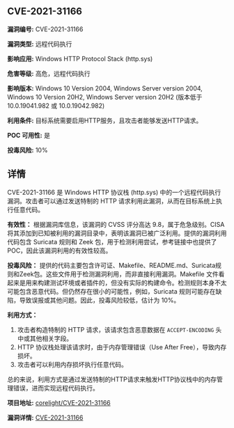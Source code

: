 ## CVE-2021-31166

**漏洞编号:** CVE-2021-31166

**漏洞类型:** 远程代码执行

**影响应用:** Windows HTTP Protocol Stack (http.sys)

**危害等级:** 高危，远程代码执行

**影响版本:** Windows 10 Version 2004, Windows Server version 2004, Windows 10 Version 20H2, Windows Server version 20H2 (版本低于 10.0.19041.982 或 10.0.19042.982)

**利用条件:** 目标系统需要启用HTTP服务，且攻击者能够发送HTTP请求。

**POC 可用性:** 是

**投毒风险:** 10%

## 详情

CVE-2021-31166 是 Windows HTTP 协议栈 (http.sys) 中的一个远程代码执行漏洞。攻击者可以通过发送特制的 HTTP 请求利用此漏洞，从而在目标系统上执行任意代码。

**有效性：**
根据漏洞库信息，该漏洞的 CVSS 评分高达 9.8，属于危急级别。CISA 将其添加到已知被利用的漏洞目录中，表明该漏洞已被广泛利用。提供的漏洞利用代码包含 Suricata 规则和 Zeek 包，用于检测利用尝试，参考链接中也提供了POC，因此该漏洞利用的有效性较高。

**投毒风险：**
提供的代码主要包含许可证、Makefile、README.md、Suricata规则和Zeek包。这些文件用于检测漏洞利用，而非直接利用漏洞。Makefile 文件看起来是用来构建测试环境或者插件的，但没有实际的构建命令。检测规则本身不太可能包含恶意代码。但仍然存在很小的可能性，例如，Suricata 规则可能存在缺陷，导致误报或其他问题。因此，投毒风险较低，估计为 10%。

**利用方式：**
1.  攻击者构造特制的 HTTP 请求，该请求包含恶意数据在 `ACCEPT-ENCODING` 头中或其他相关字段。
2.  HTTP 协议栈处理该请求时，由于内存管理错误（Use After Free），导致内存损坏。
3.  攻击者可以利用内存损坏执行任意代码。

总的来说，利用方式是通过发送特制的HTTP请求来触发HTTP协议栈中的内存管理错误，进而实现远程代码执行。

**项目地址:** [corelight/CVE-2021-31166](https://github.com/corelight/CVE-2021-31166)

**漏洞详情:** [CVE-2021-31166](https://nvd.nist.gov/vuln/detail/CVE-2021-31166)